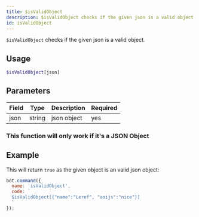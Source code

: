 ```yaml
---
title: $isValidObject 
description: $isValidObject checks if the given json is a valid object.
id: isValidObject
---
```


`$isValidObject` checks if the given json is a valid object.

## Usage

```php
$isValidObject[json]
```

## Parameters 


| Field | Type   | Description | Required |
| ----- | ------ | ----------- | -------- |
| json  | string | json object | yes      |

### This function will only work if it's a JSON Object

## Example

This will return `true` as the given object is an valid json object:

```javascript
bot.command({
  name: 'isValidObject',
  code: `
  $isValidObject[{"name":"Leref", "aoijs":"nice"}]
  `
});
```
